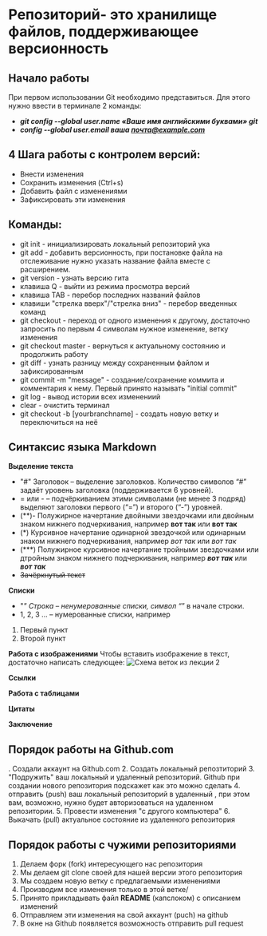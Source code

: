 # Репозиторий- это хранилище файлов, поддерживающее версионность

## Начало работы
При первом использовании Git необходимо представиться. Для 
этого нужно ввести в терминале 2 команды:
* ***git config --global user.name «Ваше имя английскими буквами» git*** 
* ***config --global user.email ваша почта@example.com***
## 4 Шага работы с контролем версий:
* Внести изменения
* Сохранить изменения (Ctrl+s)
* Добавить файл с изменениями
* Зафиксировать эти изменения
## Команды:
* git init - инициализировать локальный репозиторий ука
* git add - добавить версионность, при постановке файла на отслеживание нужно указать название файла вместе с расширением.
* git version - узнать версию гита
* клавиша Q - выйти из режима просмотра версий
* клавиша TAB - перебор последних названий файлов
* клавиши "стрелка вверх"/"стрелка вниз" - перебор введенных команд
* git checkout - переход от одного изменения к другому, достаточно запросить по первым 4 символам нужное изменение, ветку изменения
* git checkout master - вернуться к актуальному состоянию и продолжить работу
* git diff - узнать разницу между сохраненным файлом и зафиксированным
* git commit -m "message" - создание/сохранение коммита и комментария к нему. Первый принято называть "initial commit"
* git log - вывод истории всех изменениий 
* clear - очистить терминал
* git checkout -b [yourbranchname] - создать новую ветку и переключиться на неё

## Синтаксис языка Markdown
**Выделение текста**

 * "#" Заголовок – выделение заголовков. Количество символов “#” задаёт уровень заголовка (поддерживается 6 уровней).
* = или - – подчёркиванием этими символами (не менее 3 подряд) выделяют заголовки первого (“=”) и второго (“-”) уровней.
 *  (**)- Полужирное начертание двойными звездочками или  двойным знаком нижнего подчеркивания, например **вот так** или __вот так__
 * (*) Курсивное начертание одинарной звездочкой или  одинарным знаком нижнего подчеркивания, например *вот так* или _вот так_
 * (***) Полужирное курсивное начертание тройными звездочками или  дтройным знаком нижнего подчеркивания, например ***вот так*** или ___вот так___
* ~~Зачёркнутый текст~~

**Списки**
* "*" Строка – ненумерованные списки, символ “*” в начале строки. 
* 1, 2, 3 … – нумерованные списки, например
1. Первый пункт
2. Второй пункт


**Работа с изображениями**
Чтобы вставить изображение в текст, достаточно написать следующее:
![Схема веток из лекции 2](sxema.jpg)

**Ссылки**

**Работа с таблицами**

**Цитаты**

**Заключение**

## Порядок работы на Github.com

. Создали аккаунт на Github.com
2. Создать локальный репозтиторий
3. "Подружить" ваш локальный и удаленный репозиторий. Github при создании нового репозитория подскажет как это можно сделать
4. отправить (push) ваш локальный репозиторий в удаленный , при этом вам, возможно, нужно будет авторизоваться на удаленном репозитории.
5. Провести изменения "с другого компьютера"
6. Выкачать (pull) актуальное состояние из удаленного репозитория

 ## Порядок работы с чужими репозиториями

1. Делаем форк (fork) интересующего нас репозитория
2. Мы делаем git clone своей для нашей версии этого репозитория
3. Мы создаем новую ветку с предлагаемыми изменениями
4. Производим все изменения только в этой ветке/
5. Принято прикладывать файл **README** (капслоком) с описанием изменений
5. Отправляем эти изменения на свой аккаунт (puch) на github
6. В окне на Github появляется возможность отправить pull request